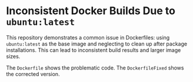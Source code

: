 # Inconsistent Docker Builds Due to `ubuntu:latest`

This repository demonstrates a common issue in Dockerfiles: using `ubuntu:latest` as the base image and neglecting to clean up after package installations. This can lead to inconsistent build results and larger image sizes.

The `Dockerfile` shows the problematic code.  The `DockerfileFixed` shows the corrected version.